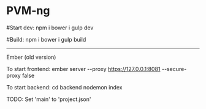 # PVM-ng

#Start dev:
  npm i
  bower i
  gulp dev

#Build:
  npm i
  bower i
  gulp build


-------------

Ember (old version)

To start frontend:
  ember server --proxy https://127.0.0.1:8081 --secure-proxy false

To start backend:
  cd backend
  nodemon index

TODO:
  Set 'main' to 'project.json'